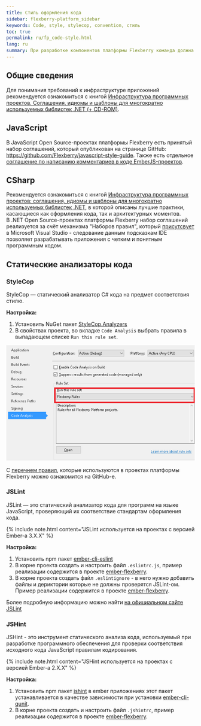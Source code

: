 ```yaml
---
title: Стиль оформления кода
sidebar: flexberry-platform_sidebar
keywords: Code, style, stylecop, convention, стиль
toc: true
permalink: ru/fp_code-style.html
lang: ru
summary: При разработке компонентов платформы Flexberry команда должна придерживаться единого стиля написания кода.
---
```


## Общие сведения

Для понимания требований к инфраструктуре приложений рекомендуется ознакомиться с книгой [Инфраструктура программных проектов. Соглашения, идиомы и шаблоны для многократно используемых библиотек .NET (+ CD-ROM)](http://www.ozon.ru/context/detail/id/5588868/).

## JavaScript

В JavaScript Open Source-проектах платформы Flexberry есть принятый набор соглашений, который опубликован на странице GitHub: <https://github.com/Flexberry/javascript-style-guide>.
Также есть отдельное [соглашение по написанию комментариев в коде EmberJS-проектов](fp_ember-comments-style-yuidoc.html).

## CSharp

Рекомендуется ознакомиться с книгой [Инфраструктура программных проектов: соглашения, идиомы и шаблоны для многократно используемых библиотек .NET](http://www.williamspublishing.com/Books/978-5-8459-1692-1.html), в которой описаны лучшие практики, касающиеся как оформления кода, так и архитектурных моментов.  
В .NET Open Source-проектах платформы Flexberry набор соглашений реализуется за счёт механизма "Наборов правил", который [присутсвует](https://msdn.microsoft.com/ru-ru/library/dd465186.aspx) в Microsoft Visual Studio - следование данным подсказкам IDE позволяет разрабатывать приложения с четким и понятным программным кодом.

## Статические анализаторы кода

### StyleCop
StyleCop — статический анализатор C# кода на предмет соответствия стилю.

**Настройка:**

1. Установить NuGet пакет [StyleCop.Analyzers](http://nuget.ics.perm.ru/packages/StyleCop.Analyzers/)
2. В свойствах проекта, во вкладке `Code Analysis` выбрать правила в выпадающем списке `Run this rule set`.

![](/images/pages/products/flexberry-platform/code-style1.png)

С [перечнем правил](https://github.com/Flexberry/NewPlatform.Flexberry.ORM/blob/develop/Flexberry.ruleset), которые используются в проектах платформы Flexberry можно ознакомится на GitHub-e.

### JSLint
JSLint — это статический анализатор кода для программ на языке JavaScript, проверяющий их соответствие стандартам оформления кода.

{% include note.html content="JSLint используется на проектах с версией Ember-a 3.X.X" %}

**Настройка:**

1. Установить npm пакет [ember-cli-eslint](https://www.npmjs.com/package/ember-cli-eslint)
2. В корне проекта создать и настроить файл `.eslintrc.js`, пример реализации содержится в проекте [ember-flexberry](https://github.com/Flexberry/ember-flexberry/blob/feature-ember-update/.eslintrc.js).
3. В корне проекта создать файл `.eslintignore` - в него нужно добавить файлы и дериктории которые не должны проверятся JSLint-ом. Пример реализации содержится в проекте [ember-flexberry](https://github.com/Flexberry/ember-flexberry/blob/feature-ember-update/.eslintignore).

Более подробную информацию можно найти [на официальном сайте JSLint](https://eslint.org/docs/user-guide/configuring)

### JSHint
JSHint - это инструмент статического анализа кода, используемый при разработке программного обеспечения для проверки соответствия исходного кода JavaScript правилам кодирования.

{% include note.html content="JSHint используется на проектах с версией Ember-a 2.X.X" %}

**Настройка:**

1. Установить npm пакет [jshint](https://www.npmjs.com/package/jshint) в ember приложениях этот пакет устанавливается в качестве зависимости при установки [ember-cli-qunit](https://www.npmjs.com/package/ember-cli-qunit).
2. В корне проекта создать и настроить файл `.jshintrc`, пример реализации содержится в проекте [ember-flexberry](https://github.com/Flexberry/ember-flexberry/blob/develop/.jshintrc).
